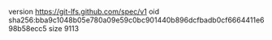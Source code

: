 version https://git-lfs.github.com/spec/v1
oid sha256:bba9c1048b05e780a09e59c0bc901440b896dcfbadb0cf6664411e698b58ecc5
size 9113
